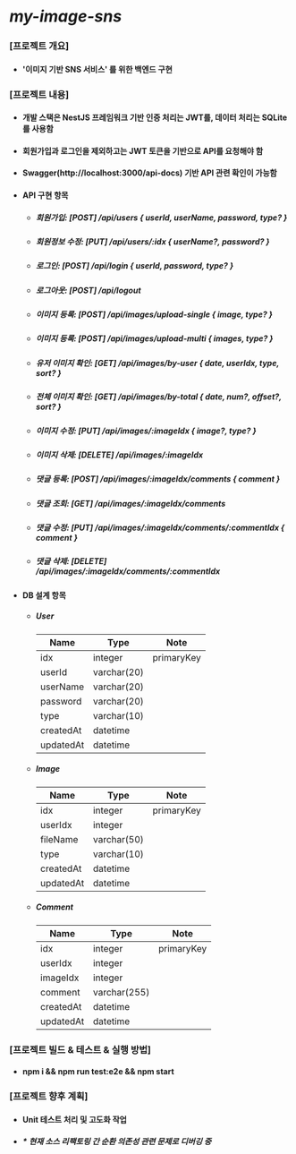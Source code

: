 # _my-image-sns_

### [프로젝트 개요]

- #### '이미지 기반 SNS 서비스' 를 위한 백엔드 구현

### [프로젝트 내용]

  - #### 개발 스택은 NestJS 프레임워크 기반 인증 처리는 JWT를, 데이터 처리는 SQLite를 사용함
  - #### 회원가입과 로그인을 제외하고는 JWT 토큰을 기반으로 API를 요청해야 함
  - #### Swagger(http://localhost:3000/api-docs) 기반 API 관련 확인이 가능함

- #### API 구현 항목
  - ##### 회원가입: [POST] /api/users { userId, userName, password, type? }
  - ##### 회원정보 수정: [PUT] /api/users/:idx { userName?, password? }
  - ##### 로그인: [POST] /api/login { userId, password, type? }
  - ##### 로그아웃: [POST] /api/logout
  - ##### 이미지 등록: [POST] /api/images/upload-single { image, type? }
  - ##### 이미지 등록: [POST] /api/images/upload-multi { images, type? }
  - ##### 유저 이미지 확인: [GET] /api/images/by-user { date, userIdx, type, sort? }
  - ##### 전체 이미지 확인: [GET] /api/images/by-total { date, num?, offset?, sort? }
  - ##### 이미지 수정: [PUT] /api/images/:imageIdx { image?, type? }
  - ##### 이미지 삭제: [DELETE] /api/images/:imageIdx
  - ##### 댓글 등록: [POST] /api/images/:imageIdx/comments { comment }
  - ##### 댓글 조회: [GET] /api/images/:imageIdx/comments
  - ##### 댓글 수정: [PUT] /api/images/:imageIdx/comments/:commentIdx { comment }
  - ##### 댓글 삭제: [DELETE] /api/images/:imageIdx/comments/:commentIdx
  
- #### DB 설계 항목
  - ##### User
    | Name      | Type        | Note       |
    |-----------|-------------|------------|
    | idx       | integer     | primaryKey |
    | userId    | varchar(20) |            |
    | userName  | varchar(20) |            |
    | password  | varchar(20) |            |
    | type      | varchar(10) |            |
    | createdAt | datetime    |            |
    | updatedAt | datetime    |            |

  - ##### Image
    | Name      | Type        | Note       |
    |-----------|-------------|------------|
    | idx       | integer     | primaryKey |
    | userIdx   | integer     |            |
    | fileName  | varchar(50) |            |
    | type      | varchar(10) |            |
    | createdAt | datetime    |            |
    | updatedAt | datetime    |            |

  - ##### Comment
    | Name      | Type         | Note       |
    |-----------|--------------|------------|
    | idx       | integer      | primaryKey |
    | userIdx   | integer      |            |
    | imageIdx  | integer      |            |
    | comment   | varchar(255) |            |
    | createdAt | datetime     |            |
    | updatedAt | datetime     |            |

### [프로젝트 빌드 & 테스트 & 실행 방법]

- #### npm i && npm run test:e2e && npm start

### [프로젝트 향후 계획]

- #### Unit 테스트 처리 및 고도화 작업
- ##### * 현재 소스 리팩토링 간 순환 의존성 관련 문제로 디버깅 중